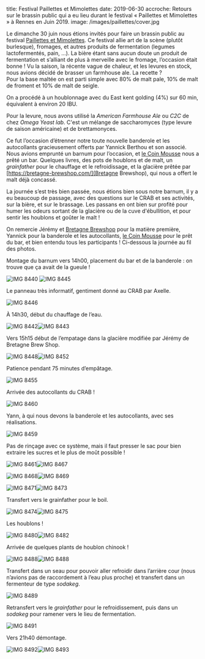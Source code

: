 title: Festival Paillettes et Mimolettes
date: 2019-06-30
accroche: Retours sur le brassin public qui a eu lieu durant le festival « Paillettes et Mimolettes » à Rennes en Juin 2019.
image: /images/paillettes/cover.jpg

Le dimanche 30 juin nous étions invités pour faire un brassin public au festival [Paillettes et Mimolettes](https://paillettesetmimolettes.fr/). Ce festival allie art de la scène (plutôt burlesque), fromages, et autres produits de fermentation (legumes lactofermentés, pain, …). La bière étant sans aucun doute un produit de fermentation et s’alliant de plus à merveille avec le fromage, l’occasion était bonne ! Vu la saison, la récente vague de chaleur, et les levures en stock, nous avions décidé de brasser un farmhouse ale. La recette ?  
Pour la base maltée on est parti simple avec 80% de malt pale, 10% de malt de froment et 10% de malt de seigle.

On a procédé à un houblonnage avec du East kent golding (4%) sur 60 min, équivalent à environ 20 IBU.  

Pour la levure, nous avons utilisé la *American Farmhouse Ale* ou *C2C* de chez *Omega Yeast lab*. C'est un mélange de saccharomyces (type levure de saison américaine) et de brettamonyces.

Ce fut l’occasion d’étrenner notre toute nouvelle banderole et les autocollants gracieusement offerts par Yannick Berthou et son associé. Nous avions emprunté un barnum pour l’occasion, et [le Coin Mousse](https://www.lecoinmousse.com/) nous a prêté un bar. Quelques livres, des pots de houblons et de malt, un *grainfather* pour le chauffage et le refroidissage, et la glacière prêtée par [https://bretagne-brewshop.com/](Bretagne Brewshop), qui nous a offert le malt déjà concassé.

La journée s’est très bien passée, nous étions bien sous notre barnum, il y a eu beaucoup de passage, avec des questions sur le CRAB et ses activités, sur la bière, et sur le brassage. Les passans en ont bien sur profité pour humer les odeurs sortant de la glacière ou de la cuve d'ébullition, et pour sentir les houblons et goûter le malt !

On remercie Jérémy et [Bretagne Brewshop](https://bretagne-brewshop.com/) pour la matière première, Yannick pour la banderole et les autocollants, [le Coin Mousse](https://www.lecoinmousse.com/) pour le prêt du bar, et bien entendu tous les participants ! Ci-dessous la journée au fil des photos.

Montage du barnum vers 14h00, placement  du bar et de la banderole : on trouve que ça avait de la gueule !

![IMG 8440](/images/paillettes/IMG_8440.jpg)
![IMG 8445](/images/paillettes/IMG_8445.jpg)

Le panneau très informatif, gentiment donné au CRAB par Axelle.

![IMG 8446](/images/paillettes/cover.jpg)

À 14h30, début du chauffage de l’eau.

 ![IMG 8442](/images/paillettes/IMG_8442.jpg)![IMG 8443](/images/paillettes/IMG_8443.jpg)

Vers 15h15 début de l’empatage dans la glacière modifiée par Jérémy de Bretagne Brew Shop. 

![IMG 8448](/images/paillettes/IMG_8448.jpg)![IMG 8452](/images/paillettes/IMG_8452.jpg)

Patience pendant 75 minutes d’empâtage.

![IMG 8455](/images/paillettes/IMG_8455.jpg)

Arrivée des autocollants du CRAB !

![IMG 8460](/images/paillettes/IMG_8460.jpg)

Yann, à qui nous devons la banderole et les autocollants, avec ses réalisations.

![IMG 8459](/images/paillettes/IMG_8459.jpg)

Pas de rinçage avec ce système, mais il faut presser le sac pour bien extraire les sucres et le plus de moût possible !

![IMG 8461](/images/paillettes/IMG_8461.jpg)![IMG 8467](/images/paillettes/IMG_8467.jpg)

![IMG 8468](/images/paillettes/IMG_8468.jpg)![IMG 8469](/images/paillettes/IMG_8469.jpg)

![IMG 8471](/images/paillettes/IMG_8471.jpg)![IMG 8473](/images/paillettes/IMG_8473.jpg)

Transfert vers le grainfather pour le boil. 

![IMG 8474](/images/paillettes/IMG_8474.jpg)![IMG 8475](/images/paillettes/IMG_8475.jpg)

Les houblons !

![IMG 8480](/images/paillettes/IMG_8480.jpg)![IMG 8482](/images/paillettes/IMG_8482.jpg)

Arrivée de quelques plants de houblon chinook !

![IMG 8488](/images/paillettes/IMG_8488.jpg)![IMG 8488](/images/paillettes/IMG_8488.jpg)

Transfert dans un seau pour pouvoir aller refroidir dans l’arrière cour (nous n’avions pas de raccordement à l’eau plus proche) et transfert dans un fermenteur de type *sodakeg*. 

![IMG 8489](/images/paillettes/IMG_8489.jpg)

Retransfert vers le *grainfather* pour le refroidissement, puis dans un *sodakeg* pour ramener vers le lieu de fermentation.

![IMG 8491](/images/paillettes/IMG_8491.jpg)

Vers 21h40 démontage.

![IMG 8492](/images/paillettes/IMG_8492.jpg)![IMG 8493](/images/paillettes/IMG_8493.jpg)